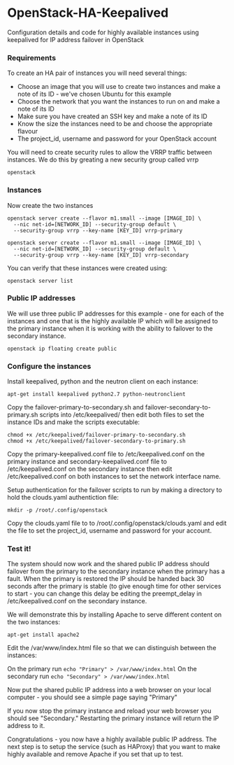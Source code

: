 # OpenStack-HA-Keepalived
Configuration details and code for highly available instances using keepalived for IP address failover in OpenStack

### Requirements
To create an HA pair of instances you will need several things:
* Choose an image that you will use to create two instances and make a note of its ID - we've chosen Ubuntu for this example
* Choose the network that you want the instances to run on and make a note of its ID
* Make sure you have created an SSH key and make a note of its ID
* Know the size the instances need to be and choose the appropriate flavour
* The project_id, username and password for your OpenStack account

You will need to create security rules to allow the VRRP traffic between instances.  We do this by greating a new security group called vrrp

```
openstack 
```

### Instances
Now create the two instances
```
openstack server create --flavor m1.small --image [IMAGE_ID] \
  --nic net-id=[NETWORK_ID] --security-group default \
  --security-group vrrp --key-name [KEY_ID] vrrp-primary

openstack server create --flavor m1.small --image [IMAGE_ID] \
  --nic net-id=[NETWORK_ID] --security-group default \
  --security-group vrrp --key-name [KEY_ID] vrrp-secondary
```
You can verify that these instances were created using:
```
openstack server list
```

### Public IP addresses
We will use three public IP addresses for this example - one for each of the instances and one that is the highly available IP which will be assigned to the primary instance when it is working with the ability to failover to the secondary instance.
```
openstack ip floating create public
```

### Configure the instances
Install keepalived, python and the neutron client on each instance:
```
apt-get install keepalived python2.7 python-neutronclient
```

Copy the failover-primary-to-secondary.sh and failover-secondary-to-primary.sh scripts into /etc/keepalived/ then edit both files to set the instance IDs and make the scripts executable:
```
chmod +x /etc/keepalived/failover-primary-to-secondary.sh
chmod +x /etc/keepalived/failover-secondary-to-primary.sh
```
Copy the primary-keepalived.conf file to /etc/keepalived.conf on the primary instance and secondary-keepalived.conf file to /etc/keepalived.conf on the secondary instance then edit /etc/keepalived.conf on both instances to set the network interface name.

Setup authentication for the failover scripts to run by making a directory to hold the clouds.yaml authentiction file:
```
mkdir -p /root/.config/openstack
```
Copy the clouds.yaml file to to /root/.config/openstack/clouds.yaml and edit the file to set the project_id, username and password for your account.

### Test it!
The system should now work and the shared public IP address should failover from the primary to the secondary instance when the primary has a fault.  When the primary is restored the IP should be handed back 30 seconds after the primary is stable (to give enough time for other services to start - you can change this delay be editing the preempt_delay in /etc/keepalived.conf on the secondary instance.

We will demonstrate this by installing Apache to serve different content on the two instances:

```
apt-get install apache2
```

Edit the /var/www/index.html file so that we can distinguish between the instances:

On the primary run `echo "Primary" > /var/www/index.html`
On the secondary run `echo "Secondary" > /var/www/index.html`

Now put the shared public IP address into a web browser on your local computer - you should see a simple page saying "Primary"

If you now stop the primary instance and reload your web browser you should see "Secondary." Restarting the primary instance will return the IP address to it.

Congratulations - you now have a highly available public IP address.  The next step is to setup the service (such as HAProxy) that you want to make highly available and remove Apache if you set that up to test.
